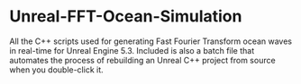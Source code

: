 # Unreal-FFT-Ocean-Simulation
All the C++ scripts used for generating Fast Fourier Transform ocean waves in real-time for Unreal Engine 5.3.
Included is also a batch file that automates the process of rebuilding an Unreal C++ project from source when you double-click it.
